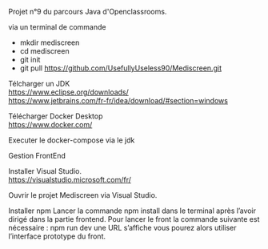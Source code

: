 Projet n°9 du parcours Java d'Openclassrooms.

via un terminal de commande

- mkdir mediscreen
- cd mediscreen
- git init
- git pull https://github.com/UsefullyUseless90/Mediscreen.git

Télcharger un JDK <br>
https://www.eclipse.org/downloads/ <br> 
https://www.jetbrains.com/fr-fr/idea/download/#section=windows

Télécharger Docker Desktop <br>
https://www.docker.com/<br>

Executer le docker-compose via le jdk

Gestion FrontEnd

Installer Visual Studio.<br> 
https://visualstudio.microsoft.com/fr/

Ouvrir le projet Mediscreen via Visual Studio.

Installer npm Lancer la commande npm install dans le terminal après l’avoir dirigé dans la partie frontend. Pour lancer le front la commande suivante est nécessaire : npm run dev une URL s’affiche vous pourez alors utiliser l’interface prototype du front.
